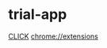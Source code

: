 # trial-app

<a href="chrome://extensions">CLICK</a>
[chrome://extensions](http://chrome\://extensions)

